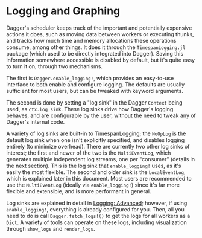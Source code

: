 # Logging and Graphing

Dagger's scheduler keeps track of the important and potentially expensive
actions it does, such as moving data between workers or executing thunks, and
tracks how much time and memory allocations these operations consume, among
other things. It does it through the `TimespanLogging.jl` package (which used
to be directly integrated into Dagger). Saving this information somewhere
accessible is disabled by default, but it's quite easy to turn it on, through
two mechanisms.

The first is `Dagger.enable_logging!`, which provides an easy-to-use interface
to both enable and configure logging. The defaults are usually sufficient for
most users, but can be tweaked with keyword arguments.

The second is done by setting a "log sink" in the Dagger `Context` being used,
as `ctx.log_sink`. These log sinks drive how Dagger's logging behaves, and are
configurable by the user, without the need to tweak any of Dagger's internal
code.

A variety of log sinks are built-in to TimespanLogging; the `NoOpLog` is the
default log sink when one isn't explicitly specified, and disables logging
entirely (to minimize overhead). There are currently two other log sinks of
interest; the first and newer of the two is the `MultiEventLog`, which
generates multiple independent log streams, one per "consumer" (details in the
next section). This is the log sink that `enable_logging!` uses, as it's easily
the most flexible. The second and older sink is the `LocalEventLog`, which is
explained later in this document. Most users are recommended to use the
`MultiEventLog` (ideally via `enable_logging!`) since it's far more flexible
and extensible, and is more performant in general.

Log sinks are explained in detail in [Logging: Advanced](@ref); however, if
using `enable_logging!`, everything is already configured for you. Then, all
you need to do is call `Dagger.fetch_logs!()` to get the logs for all workers
as a `Dict`. A variety of tools can operate on these logs, including
visualization through `show_logs` and `render_logs`.
